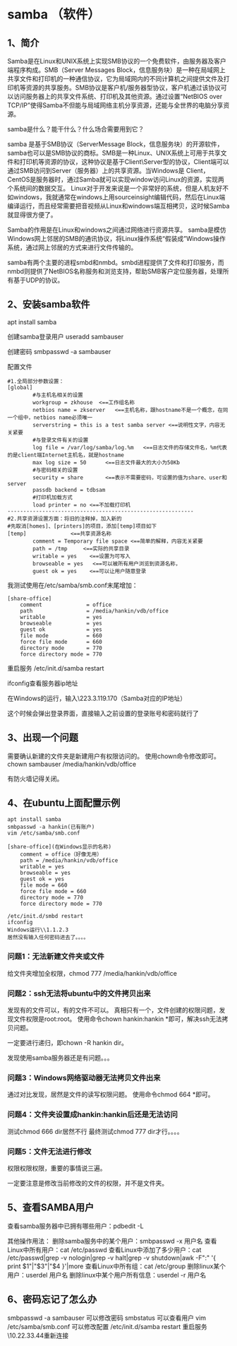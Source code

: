 # samba （软件）

## 1、简介
Samba是在Linux和UNIX系统上实现SMB协议的一个免费软件，由服务器及客户端程序构成。SMB（Server Messages Block，信息服务块）是一种在局域网上共享文件和打印机的一种通信协议，它为局域网内的不同计算机之间提供文件及打印机等资源的共享服务。SMB协议是客户机/服务器型协议，客户机通过该协议可以访问服务器上的共享文件系统、打印机及其他资源。通过设置“NetBIOS over TCP/IP”使得Samba不但能与局域网络主机分享资源，还能与全世界的电脑分享资源。

samba是什么？能干什么？什么场合需要用到它？

samba 是基于SMB协议（ServerMessage Block，信息服务块）的开源软件，samba也可以是SMB协议的商标。SMB是一种Linux、UNIX系统上可用于共享文件和打印机等资源的协议，这种协议是基于Client\Server型的协议，Client端可以通过SMB访问到Server（服务器）上的共享资源。当Windows是 Client，CentOS是服务器时，通过Samba就可以实现window访问Linux的资源，实现两个系统间的数据交互。
Linux对于开发来说是一个非常好的系统，但是人机友好不如windows，我就通常在windows上用sourceinsight编辑代码，然后在Linux端编译运行，而且经常需要把音视频从Linux和windows端互相拷贝，这时候Samba就显得很方便了。

Samba的作用是在Linux和windows之间通过网络进行资源共享。
samba是模仿Windows网上邻居的SMB的通讯协议，将Linux操作系统“假装成”Windows操作系统，通过网上邻居的方式来进行文件传输的。

samba有两个主要的进程smbd和nmbd。smbd进程提供了文件和打印服务，而nmbd则提供了NetBIOS名称服务和浏览支持，帮助SMB客户定位服务器，处理所有基于UDP的协议。

## 2、安装samba软件
apt install samba

创建samba登录用户
useradd sambauser

创建密码
smbpasswd -a sambauser

配置文件
```
#1.全局部分参数设置：
[global]
        #与主机名相关的设置
        workgroup = zkhouse  <==工作组名称
        netbios name = zkserver   <==主机名称，跟hostname不是一个概念，在同一个组中，netbios name必须唯一
        serverstring = this is a test samba server <==说明性文字，内容无关紧要
        #与登录文件有关的设置
        log file = /var/log/samba/log.%m   <==日志文件的存储文件名，%m代表的是client端Internet主机名，就是hostname
        max log size = 50      <==日志文件最大的大小为50Kb
        #与密码相关的设置
        security = share       <==表示不需要密码，可设置的值为share、user和server
        passdb backend = tdbsam
        #打印机加载方式
        load printer = no <==不加载打印机
-----------------------------------------------------------
#2.共享资源设置方面：将旧的注释掉，加入新的
#先取消[homes]、[printers]的项目，添加[temp]项目如下
[temp]              <==共享资源名称
        comment = Temporary file space <==简单的解释，内容无关紧要
        path = /tmp     <==实际的共享目录
        writable = yes    <==设置为可写入
        browseable = yes   <==可以被所有用户浏览到资源名称，
        guest ok = yes    <==可以让用户随意登录
```

我测试使用在/etc/samba/smb.conf末尾增加：
```
[share-office]
	comment              = office
	path                 = /media/hankin/vdb/office
	writable             = yes 
	browseable           = yes
	guest ok             = yes 
	file mode            = 660
	force file mode      = 660
	directory mode       = 770
	force directory mode = 770
```

重启服务
/etc/init.d/samba restart

ifconfig查看服务器ip地址

在Windows的运行，输入\\223.3.119.170（Samba对应的IP地址）

这个时候会弹出登录界面，直接输入之前设置的登录账号和密码就行了

## 3、出现一个问题
需要确认新建的文件夹是新建用户有权限访问的。
使用chown命令修改即可。
chown sambauser /media/hankin/vdb/office

有防火墙记得关闭。

## 4、在ubuntu上面配置示例
```
apt install samba
smbpasswd -a hankin(已有账户)
vim /etc/samba/smb.conf

[share-office](在Windows显示的名称)
	comment = office（好像无用）
	path = /media/hankin/vdb/office
	writable = yes 
	browseable = yes
	guest ok = yes 
	file mode = 660
	force file mode = 660
	directory mode = 770
	force directory mode = 770

/etc/init.d/smbd restart
ifconfig
Windows运行\\1.1.2.3
居然没有输入任何密码进去了。。。。
```

### 问题1：无法新建文件夹或文件
给文件夹增加全权限，chmod 777 /media/hankin/vdb/office

### 问题2：ssh无法将ubuntu中的文件拷贝出来
发现有的文件可以，有的文件不可以。
真相只有一个，文件创建的权限问题，发现文件权限是root:root。
使用命令chown hankin:hankin *即可，解决ssh无法拷贝问题。

一定要进行递归，即chown -R hankin dir。

发现使用samba服务器还是有问题。。。

### 问题3：Windows网络驱动器无法拷贝文件出来
通过对比发现，居然是文件的读写权限问题。
使用命令chmod 664 *即可。

### 问题4：文件夹设置成hankin:hankin后还是无法访问
测试chmod 666 dir居然不行
最终测试chmod 777 dir才行。。。。

### 问题5：文件无法进行修改
权限权限权限，重要的事情说三遍。

一定要注意是修改当前修改的文件的权限，并不是文件夹。

## 5、查看SAMBA用户
查看samba服务器中已拥有哪些用户：pdbedit -L

其他操作用法：
删除samba服务中的某个用户：smbpasswd -x   用户名
查看Linux中所有用户：cat  /etc/passwd
查看Linux中添加了多少用户：cat /etc/passwd|grep -v nologin|grep -v halt|grep -v shutdown|awk -F":" '{ print $1"|"$3"|"$4 }'|more
查看Linux中所有组：cat  /etc/group
删除linux某个用户：userdel   用户名
删除linux中某个用户所有信息：userdel   -r  用户名

## 6、密码忘记了怎么办
smbpasswd -a sambauser 可以修改密码
smbstatus 可以查看用户
vim /etc/samba/smb.conf 可以修改配置
/etc/init.d/samba restart 重启服务
\\10.22.33.44重新连接


